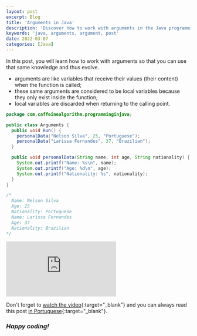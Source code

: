 ```yaml
---
layout: post
excerpt: Blog
title: 'Arguments in Java'
description: 'Discover how to work with arguments in the Java programming language. Get answers to your questions with the theory and examples presented.'
keywords: 'java, arguments, argument, post'
date: 2022-03-07
categories: [Java]
---
```


In this post, you will learn how to work with arguments so that you can use that same knowledge and thus evolve.

- arguments are like variables that receive their values (their content) when the function is called;
- these same arguments are considered to be local variables because they only exist inside the function;
- local variables are discarded when returning to the calling point.

```java
package com.caffeinealgorithm.programminginjava;

public class Arguments {
  public void Run() {
    personalData("Nelson Silva", 25, "Portuguese");
    personalData("Larissa Fernandes", 37, "Brazilian");
  }

  public void personalData(String name, int age, String nationality) {
    System.out.printf("Name: %s\n", name);
    System.out.printf("Age: %d\n", age);
    System.out.printf("Nationality: %s", nationality);
  }
}

/*
  Name: Nelson Silva
  Age: 25
  Nationality: Portuguese
  Name: Larissa Fernandes
  Age: 37
  Nationality: Brazilian
*/
```

<div class="video-container">
  <iframe src="https://www.youtube.com/embed/k76K3UraNhU" frameborder="0" allowfullscreen></iframe>
</div>

Don't forget to [watch the video](https://youtu.be/k76K3UraNhU){:target="\_blank"} and you can always read this post [in Portuguese](https://caffeinealgorithm.com/blog/argumentos-em-java/){:target="\_blank"}.

### _Happy coding!_
